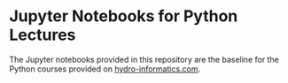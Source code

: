 # Jupyter Notebooks for Python Lectures

The Jupyter notebooks provided in this repository are the baseline for the Python courses provided on [hydro-informatics.com](https://hydro-informatics.com).
